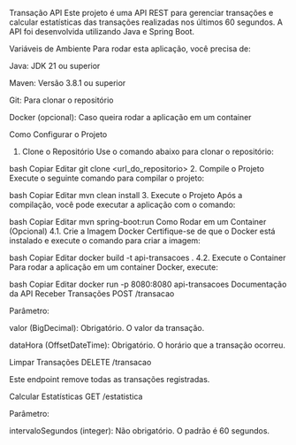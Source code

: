 Transação API
Este projeto é uma API REST para gerenciar transações e calcular estatísticas das transações realizadas nos últimos 60 segundos. A API foi desenvolvida utilizando Java e Spring Boot.

Variáveis de Ambiente
Para rodar esta aplicação, você precisa de:

Java: JDK 21 ou superior

Maven: Versão 3.8.1 ou superior

Git: Para clonar o repositório

Docker (opcional): Caso queira rodar a aplicação em um container

Como Configurar o Projeto
1. Clone o Repositório
Use o comando abaixo para clonar o repositório:

bash
Copiar
Editar
git clone <url_do_repositorio>
2. Compile o Projeto
Execute o seguinte comando para compilar o projeto:

bash
Copiar
Editar
mvn clean install
3. Execute o Projeto
Após a compilação, você pode executar a aplicação com o comando:

bash
Copiar
Editar
mvn spring-boot:run
Como Rodar em um Container (Opcional)
4.1. Crie a Imagem Docker
Certifique-se de que o Docker está instalado e execute o comando para criar a imagem:

bash
Copiar
Editar
docker build -t api-transacoes .
4.2. Execute o Container
Para rodar a aplicação em um container Docker, execute:

bash
Copiar
Editar
docker run -p 8080:8080 api-transacoes
Documentação da API
Receber Transações
POST /transacao

Parâmetro:

valor (BigDecimal): Obrigatório. O valor da transação.

dataHora (OffsetDateTime): Obrigatório. O horário que a transação ocorreu.

Limpar Transações
DELETE /transacao

Este endpoint remove todas as transações registradas.

Calcular Estatísticas
GET /estatistica

Parâmetro:

intervaloSegundos (integer): Não obrigatório. O padrão é 60 segundos.

